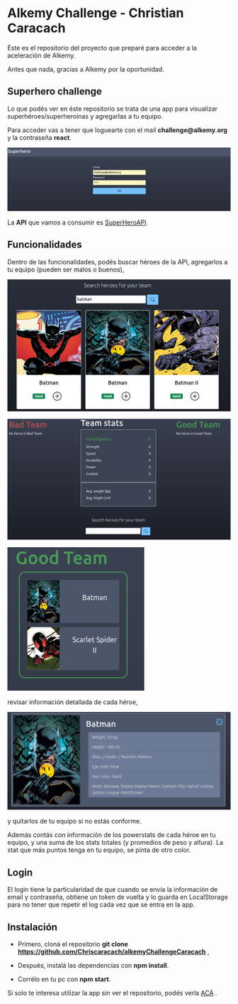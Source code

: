 # Alkemy Challenge - Christian Caracach

Éste es el repositorio del proyecto que preparé para acceder a la aceleración de Alkemy.

Antes que nada, gracias a Alkemy por la oportunidad.

## Superhero challenge

Lo que podés ver en éste repositorio se trata de una app para visualizar superhéroes/superheroínas y agregarlas a tu equipo.

Para acceder vas a tener que loguearte con el mail __challenge@alkemy.org__ y la contraseña **react**.

![Login](imgReadme/login.png "Login")

La **API** que vamos a consumir es [SuperHeroAPI](https://superheroapi.com/).

## Funcionalidades

Dentro de las funcionalidades, podés buscar héroes de la API, agregarlos a tu equipo (pueden ser malos o buenos),

![Búsqueda](imgReadme/heros.png "Búsqueda")

![Team](imgReadme/team.png "Team")

![Good Team](imgReadme/goodteam.png "Good Team")

revisar información detallada de cada héroe,

![info](imgReadme/info.png "Info")

y quitarlos de tu equipo si no estás conforme.

Además contás con información de los powerstats de cada héroe en tu equipo, y una suma de los stats totales (y promedios de peso y altura). La stat que más puntos tenga en tu equipo, se pinta de otro color.

## Login

El login tiene la particularidad de que cuando se envía la información de email y contraseña, obtiene un token de vuelta y lo guarda en LocalStorage para no tener que repetir el log cada vez que se entra en la app.

## Instalación

- Primero, cloná el repositorio **git clone https://github.com/Chriscaracach/alkemyChallengeCaracach** ,

- Después, instalá las dependencias con **npm install**.

- Corrélo en tu pc con **npm start**.

Si solo te interesa utilizar la app sin ver el repositorio, podés verla [ACÁ](https://alkemychallengeccaracach.web.app/) .
